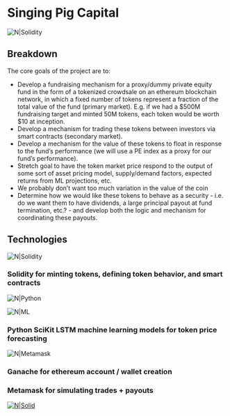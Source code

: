 # Singing Pig Capital      
![N|Solidity](https://static-s.aa-cdn.net/img/ios/1246087548/aa4ec7698dc9740e026aa5fe06815e62?v=1)

## Breakdown

The core goals of the project are to:
- Develop a fundraising mechanism for a proxy/dummy private equity fund in the form of a tokenized crowdsale on an ethereum blockchain network, in which a fixed number of tokens represent a fraction of the total value of the fund (primary market). E.g. if we had a $500M fundraising target and minted 50M tokens, each token would be worth $10 at inception. 
- Develop a mechanism for trading these tokens between investors via smart contracts (secondary market). 
- Develop a mechanism for the value of these tokens to float in response to the fund’s performance (we will use a PE index as a proxy for our fund’s performance). 
- Stretch goal to have the token market price respond to the output of some sort of asset pricing model,  supply/demand factors, expected returns from ML projections, etc. 
- We probably don’t want too much variation  in the value of the coin
- Determine how we would like these tokens to behave as a security - i.e. do we want them to have dividends, a large principal payout at fund termination, etc.? - and develop both the logic and mechanism for coordinating these payouts.

## Technologies
![N|Solidity](https://hackernoon.com/hn-images/1*6hFbv6Q21jOuBbpVRtmnDg.png)

### Solidity for minting tokens, defining token behavior, and smart contracts

![N|Python](https://awaywithideas.com/wp-content/uploads/2019/10/Python.svg_-e1571602766898.png)                       

![N|ML](https://cdn.iconscout.com/icon/premium/png-256-thumb/machine-learning-23-911028.png)

### Python SciKit LSTM machine learning models for token price forecasting 


![N|Metamask](https://walletconnect.org/static/metamask-69ce6b56bbc9953dfb4aecebdf88729b.png)

### Ganache for ethereum account / wallet creation 
### Metamask for simulating trades + payouts





[![N|Solid](https://img.icons8.com/bubbles/2x/github.png)](https://github.com/mostafajoma/project-3.git)
